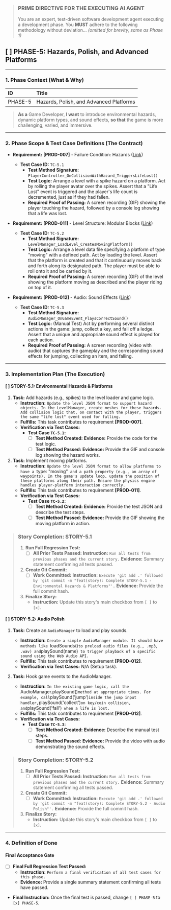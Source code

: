 > ### **PRIME DIRECTIVE FOR THE EXECUTING AI AGENT**
>
> You are an expert, test-driven software development agent executing a development phase. You **MUST** adhere to the following methodology without deviation... *(omitted for brevity, same as Phase 1)*

## [ ] PHASE-5: Hazards, Polish, and Advanced Platforms

---

### **1. Phase Context (What & Why)**

| ID | Title |
| :--- | :--- |
| PHASE-5 | Hazards, Polish, and Advanced Platforms |

> **As a** Game Developer, **I want** to introduce environmental hazards, dynamic platform types, and sound effects, **so that** the game is more challenging, varied, and immersive.

---

### **2. Phase Scope & Test Case Definitions (The Contract)**

*   **Requirement:** **[PROD-007]** - Failure Condition: Hazards ([Link](./REQUIREMENTS.md#PROD-007))
    *   **Test Case ID:** `TC-5.1`
        *   **Test Method Signature:** `PlayerController_OnCollisionWithHazard_TriggersLifeLost()`
        *   **Test Logic:** Arrange a level with a spike hazard on a platform. Act by rolling the player avatar over the spikes. Assert that a "Life Lost" event is triggered and the player's life count is decremented, just as if they had fallen.
        *   **Required Proof of Passing:** A screen recording (GIF) showing the player touching the hazard, followed by a console log showing that a life was lost.

*   **Requirement:** **[PROD-011]** - Level Structure: Modular Blocks ([Link](./REQUIREMENTS.md#PROD-011))
    *   **Test Case ID:** `TC-5.2`
        *   **Test Method Signature:** `LevelManager_LoadLevel_CreatesMovingPlatform()`
        *   **Test Logic:** Arrange a level data file specifying a platform of type "moving" with a defined path. Act by loading the level. Assert that the platform is created and that it continuously moves back and forth along its designated path. The player must be able to roll onto it and be carried by it.
        *   **Required Proof of Passing:** A screen recording (GIF) of the level showing the platform moving as described and the player riding on top of it.

*   **Requirement:** **[PROD-012]** - Audio: Sound Effects ([Link](./REQUIREMENTS.md#PROD-012))
    *   **Test Case ID:** `TC-5.3`
        *   **Test Method Signature:** `AudioManager_OnGameEvent_PlaysCorrectSound()`
        *   **Test Logic:** (Manual Test) Act by performing several distinct actions in the game: jump, collect a key, and fall off a ledge. Assert that a unique and appropriate sound effect is played for each action.
        *   **Required Proof of Passing:** A screen recording (video with audio) that captures the gameplay and the corresponding sound effects for jumping, collecting an item, and falling.

---

### **3. Implementation Plan (The Execution)**

#### [ ] STORY-5.1: Environmental Hazards & Platforms

1.  **Task:** Add hazards (e.g., spikes) to the level loader and game logic.
    *   **Instruction:** `Update the level JSON format to support hazard objects. In the LevelManager, create meshes for these hazards. Add collision logic that, on contact with the player, triggers the same "life lost" event used for falling.`
    *   **Fulfills:** This task contributes to requirement **[PROD-007]**.
    *   **Verification via Test Cases:**
        *   **Test Case `TC-5.1`:**
            *   [ ] **Test Method Created:** **Evidence:** Provide the code for the test logic.
            *   [ ] **Test Method Passed:** **Evidence:** Provide the GIF and console log showing the hazard works.

2.  **Task:** Implement moving platforms.
    *   **Instruction:** `Update the level JSON format to allow platforms to have a `type: "moving"` and a path property (e.g., an array of waypoints). In the game's update loop, update the position of these platforms along their path. Ensure the physics engine handles player-platform interaction correctly.`
    *   **Fulfills:** This task contributes to requirement **[PROD-011]**.
    *   **Verification via Test Cases:**
        *   **Test Case `TC-5.2`:**
            *   [ ] **Test Method Created:** **Evidence:** Provide the test JSON and describe the test steps.
            *   [ ] **Test Method Passed:** **Evidence:** Provide the GIF showing the moving platform in action.

> ### **Story Completion: STORY-5.1**
>
> 1.  **Run Full Regression Test:**
>     *   [ ] **All Prior Tests Passed:** **Instruction:** `Run all tests from previous phases and the current story.` **Evidence:** Summary statement confirming all tests passed.
> 2.  **Create Git Commit:**
>     *   [ ] **Work Committed:** **Instruction:** `Execute 'git add .' followed by 'git commit -m "feat(story): Complete STORY-5.1 - Environmental Hazards & Platforms"'.` **Evidence:** Provide the full commit hash.
> 3.  **Finalize Story:**
>     *   **Instruction:** Update this story's main checkbox from `[ ]` to `[x]`.

#### [ ] STORY-5.2: Audio Polish

1.  **Task:** Create an `AudioManager` to load and play sounds.
    *   **Instruction:** `Create a simple AudioManager module. It should have methods like `loadSounds()` to preload audio files (e.g., .mp3, .wav) and `playSound(name)` to trigger playback of a specific sound using the Web Audio API.`
    *   **Fulfills:** This task contributes to requirement **[PROD-012]**.
    *   **Verification via Test Cases:** N/A (Setup task).

2.  **Task:** Hook game events to the AudioManager.
    *   **Instruction:** `In the existing game logic, call the `AudioManager.playSound()` method at appropriate times. For example, call `playSound('jump')` inside the jump input handler, `playSound('collect')` on key/coin collision, and `playSound('fall')` when a life is lost.`
    *   **Fulfills:** This task contributes to requirement **[PROD-012]**.
    *   **Verification via Test Cases:**
        *   **Test Case `TC-5.3`:**
            *   [ ] **Test Method Created:** **Evidence:** Describe the manual test steps.
            *   [ ] **Test Method Passed:** **Evidence:** Provide the video with audio demonstrating the sound effects.

> ### **Story Completion: STORY-5.2**
>
> 1.  **Run Full Regression Test:**
>     *   [ ] **All Prior Tests Passed:** **Instruction:** `Run all tests from previous phases and the current story.` **Evidence:** Summary statement confirming all tests passed.
> 2.  **Create Git Commit:**
>     *   [ ] **Work Committed:** **Instruction:** `Execute 'git add .' followed by 'git commit -m "feat(story): Complete STORY-5.2 - Audio Polish"'.` **Evidence:** Provide the full commit hash.
> 3.  **Finalize Story:**
>     *   **Instruction:** Update this story's main checkbox from `[ ]` to `[x]`.

---

### **4. Definition of Done**

#### Final Acceptance Gate

*   [ ] **Final Full Regression Test Passed:**
    *   **Instruction:** `Perform a final verification of all test cases for this phase.`
    *   **Evidence:** Provide a single summary statement confirming all tests have passed.
*   **Final Instruction:** Once the final test is passed, change `[ ] PHASE-5` to `[x] PHASE-5`.